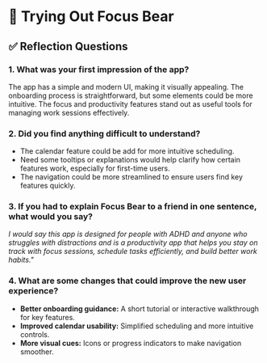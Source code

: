 # 📝 Trying Out Focus Bear

## ✅ Reflection Questions  

### 1. What was your first impression of the app?  
The app has a simple and modern UI, making it visually appealing. The onboarding process is straightforward, but some elements could be more intuitive. The focus and productivity features stand out as useful tools for managing work sessions effectively.

### 2. Did you find anything difficult to understand?  
- The calendar feature could be add for more intuitive scheduling.  
- Need some tooltips or explanations would help clarify how certain features work, especially for first-time users.  
- The navigation could be more streamlined to ensure users find key features quickly.  

### 3. If you had to explain Focus Bear to a friend in one sentence, what would you say?  
*I would say this app is designed for people with ADHD and anyone who struggles with distractions and is a productivity app that helps you stay on track with focus sessions, schedule tasks efficiently, and build better work habits."*  

### 4. What are some changes that could improve the new user experience?  
- **Better onboarding guidance:** A short tutorial or interactive walkthrough for key features.  
- **Improved calendar usability:** Simplified scheduling and more intuitive controls.  
- **More visual cues:** Icons or progress indicators to make navigation smoother.

